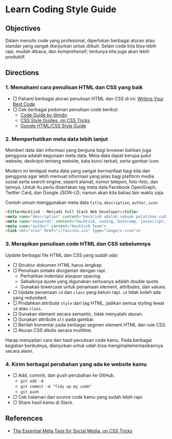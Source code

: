 # Learn Coding Style Guide

## Objectives

Dalam menulis code yang profesional, diperlukan berbagai aturan atau standar yang sangat dianjurkan untuk diikuti. Selain code kita bisa lebih rapi, mudah dibaca, dan komprehensif; tentunya kita juga akan lebih produktif.

## Directions

### 1. Memahami cara penulisan HTML dan CSS yang baik

- ▢ Pahami berbagai aturan penulisan HTML dan CSS di ini: [Writing Your Best Code](http://learn.shayhowe.com/html-css/writing-your-best-code)
- ▢ Cek berbagai pedoman penulisan code berikut:
  - [Code Guide by @mdo](http://codeguide.co)
  - [CSS Style Guides, on CSS Tricks](https://css-tricks.com/css-style-guides)
  - [Google HTML/CSS Style Guide](https://google.github.io/styleguide/htmlcssguide.xml)

### 2. Memperhatikan meta data lebih lanjut

Memberi data dan informasi yang berguna bagi browser bahkan juga pengguna adalah kegunaan meta data. Meta data dapat berupa judul website, deskripsi tentang website, kata kunci terkait, serta gambar icon.

Modern ini terdapat meta data yang sangat bermanfaat bagi kita dan pengguna agar lebih memuat informasi yang jelas bagi platform media sosial serta search engine, seperti alamat, nomor telepon, foto-foto, dan lainnya. Untuk itu perlu disertakan tag meta data Facebook OpenGraph, Twitter Card, dan Google JSON-LD; namun akan kita bahas lain waktu saja.

Contoh umum menggunakan meta data `title`, `description`, `author`, `icon`.

```html
<title>Hacktiv8 - Menjadi Full Stack Web Developer</title>
<meta name="description" content="Hacktiv8 adalah sebuah pelatihan coding fulltime di Jakarta yang membantu pemula untuk menjadi fullstack developer dalam 12 minggu.">
<meta name="keywords" content="hacktiv8, coding, bootcamp, javascript, web, developer">
<meta name="author" content="Hacktiv8 Team">
<link rel="icon" href="//favicon.ico" type="image/x-icon"/>
```

### 3. Merapikan penulisan code HTML dan CSS sebelumnya

Update berbagai file HTML dan CSS yang sudah ada:

- ▢ Struktur dokumen HTML harus lengkap.
- ▢ Penulisan sintaks diorganisir dengan rapi.
  - Perhatikan indentasi ataupun spacing.
  - Sebaiknya quote yang digunakan semuanya adalah double quote.
  - Gunakan lowercase untuk penamaan element, attributes, dan values.
- ▢ Update penamaan `id` dan `class` yang belum rapi. `id` tidak boleh ada yang redundant.
- ▢ Pindahkan attribute `style` dari tag HTML, jadikan semua styling lewat `id` atau `class`.
- ▢ Gunakan element secara semantic, tidak menyalahi aturan.
- ▢ Gunakan attribute `alt` pada gambar.
- ▢ Berilah komentar pada berbagai segmen element HTML dan rule CSS.
- ▢ Aturan CSS ditulis secara multiline.

Harap menyadari cara dan hasil penulisan code kamu. Pada berbagai kegiatan berikutnya, dianjurkan untuk udah bisa mengimplementasikannya secara alami.

### 4. Kirim berbagai perubahan yang ada ke website kamu

- ▢ Add, commit, dan push perubahan ke GitHub.
  - `git add -A`
  - `git commit -m "Tidy up my code"`
  - `git push`
- ▢ Cek halaman dan source code kamu yang sudah lebih rapi.
- ▢ Share hasil kamu di Slack.

## References

- [The Essential Meta Tags for Social Media, on CSS Tricks](https://css-tricks.com/essential-meta-tags-social-media)
